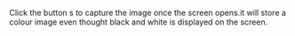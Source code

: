 Click the button s to capture the image once the screen opens.it will store a colour image even thought black and white is displayed on the screen.
